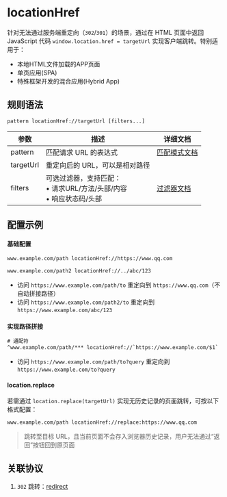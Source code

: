 # locationHref
针对无法通过服务端重定向（`302`/`301`）的场景，通过在 HTML 页面中返回 JavaScript 代码 `window.location.href = targetUrl` 实现客户端跳转。特别适用于：
- 本地HTML文件加载的APP页面
- 单页应用(SPA)
- 特殊框架开发的混合应用(Hybrid App)

## 规则语法
``` txt
pattern locationHref://targetUrl [filters...]
```
| 参数    | 描述                                                         | 详细文档                  |
| ------- | ------------------------------------------------------------ | ------------------------- |
| pattern | 匹配请求 URL 的表达式                                        | [匹配模式文档](./pattern) |
| targetUrl   | 重定向后的 URL，可以是相对路径 |    |
| filters | 可选过滤器，支持匹配：<br/>• 请求URL/方法/头部/内容<br/>• 响应状态码/头部 | [过滤器文档](./filters) |

## 配置示例
#### 基础配置
``` txt
www.example.com/path locationHref://https://www.qq.com

www.example.com/path2 locationHref://../abc/123
```
- 访问 `https://www.example.com/path/to` 重定向到 `https://www.qq.com`（不自动拼接路径）
- 访问 `https://www.example.com/path2/to` 重定向到 `https://www.example.com/abc/123`

#### 实现路径拼接
``` txt
# 通配符
^www.example.com/path/*** locationHref://`https://www.example.com/$1`
```
- 访问 `https://www.example.com/path/to?query` 重定向到 `https://www.example.com/to?query`

#### location.replace
若需通过 `location.replace(targetUrl)` 实现无历史记录的页面跳转，可按以下格式配置：
``` txt
www.example.com/path locationHref://replace:https://www.qq.com
```
> 跳转至目标 URL，且当前页面不会存入浏览器历史记录，用户无法通过“返回”按钮回到原页面

## 关联协议
1. `302` 跳转：[redirect](./redirect)


